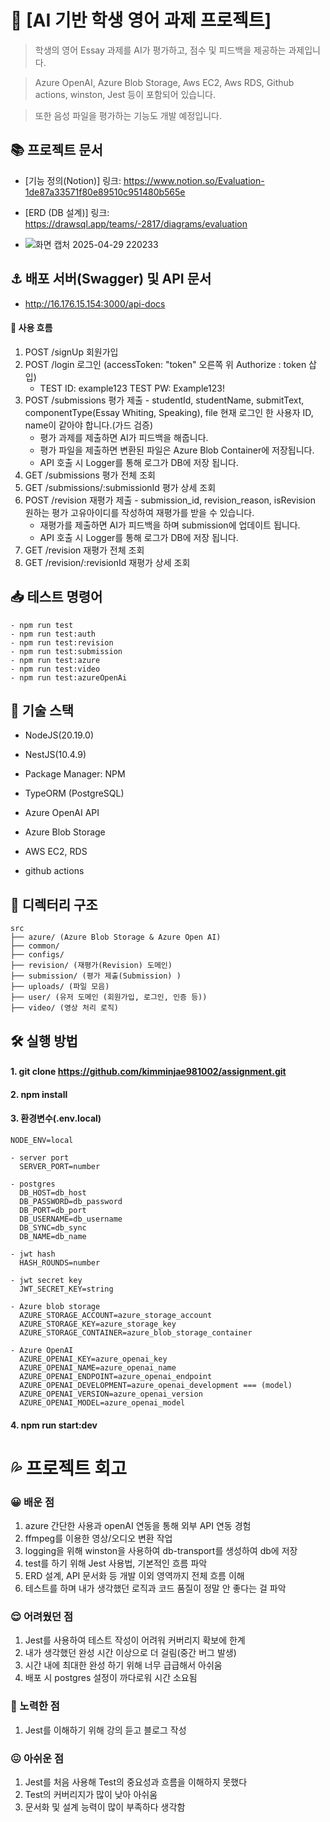 # 💬 [AI 기반 학생 영어 과제 프로젝트]

> 학생의 영어 Essay 과제를 AI가 평가하고, 점수 및 피드백을 제공하는 과제입니다.

> Azure OpenAI, Azure Blob Storage, Aws EC2, Aws RDS, Github actions, winston, Jest 등이 포함되어 있습니다.

> 또한 음성 파일을 평가하는 기능도 개발 예정입니다.

## 📚 프로젝트 문서

- [기능 정의(Notion)] 링크: https://www.notion.so/Evaluation-1de87a33571f80e89510c951480b565e

- [ERD (DB 설계)] 링크: https://drawsql.app/teams/-2817/diagrams/evaluation

- ![화면 캡처 2025-04-29 220233](https://github.com/user-attachments/assets/dd989ab3-aec0-4eea-86b5-808eefaf95af)

## ⚓ 배포 서버(Swagger) 및 API 문서

- http://16.176.15.154:3000/api-docs

#### 🌊 사용 흐름

1. POST /signUp 회원가입
2. POST /login 로그인 (accessToken: "token" 오른쪽 위 Authorize : token 삽입)
   - TEST ID: example123 TEST PW: Example123!
3. POST /submissions 평가 제출 - studentId, studentName, submitText, componentType(Essay Whiting, Speaking), file
   현재 로그인 한 사용자 ID, name이 같아야 합니다.(가드 검증)
   - 평가 과제를 제출하면 AI가 피드백을 해줍니다.
   - 평가 파일을 제출하면 변환된 파일은 Azure Blob Container에 저장됩니다.
   - API 호출 시 Logger를 통해 로그가 DB에 저장 됩니다.
4. GET /submissions 평가 전체 조회
5. GET /submissions/:submissionId 평가 상세 조회
6. POST /revision 재평가 제출 - submission_id, revision_reason, isRevision
   원하는 평가 고유아이디를 작성하여 재평가를 받을 수 있습니다.
   - 재평가를 제출하면 AI가 피드백을 하며 submission에 업데이트 됩니다.
   - API 호출 시 Logger를 통해 로그가 DB에 저장 됩니다.
7. GET /revision 재평가 전체 조회
8. GET /revision/:revisionId 재평가 상세 조회

## 📥 테스트 명령어

```
- npm run test
- npm run test:auth
- npm run test:revision
- npm run test:submission
- npm run test:azure
- npm run test:video
- npm run test:azureOpenAi
```

## 🧱 기술 스택

- NodeJS(20.19.0)

- NestJS(10.4.9)

- Package Manager: NPM

- TypeORM (PostgreSQL)

- Azure OpenAI API

- Azure Blob Storage

- AWS EC2, RDS

- github actions

## 📁 디렉터리 구조

```
src
├── azure/ (Azure Blob Storage & Azure Open AI)
├── common/
├── configs/
├── revision/ (재평가(Revision) 도메인)
├── submission/ (평가 제출(Submission) )
├── uploads/ (파일 모음)
├── user/ (유저 도메인 (회원가입, 로그인, 인증 등))
├── video/ (영상 처리 로직)

```

## 🛠️ 실행 방법

#### 1. git clone https://github.com/kimminjae981002/assignment.git

#### 2. npm install

#### 3. 환경변수(.env.local)

```
NODE_ENV=local

- server port
  SERVER_PORT=number

- postgres
  DB_HOST=db_host
  DB_PASSWORD=db_password
  DB_PORT=db_port
  DB_USERNAME=db_username
  DB_SYNC=db_sync
  DB_NAME=db_name

- jwt hash
  HASH_ROUNDS=number

- jwt secret key
  JWT_SECRET_KEY=string

- Azure blob storage
  AZURE_STORAGE_ACCOUNT=azure_storage_account
  AZURE_STORAGE_KEY=azure_storage_key
  AZURE_STORAGE_CONTAINER=azure_blob_storage_container

- Azure OpenAI
  AZURE_OPENAI_KEY=azure_openai_key
  AZURE_OPENAI_NAME=azure_openai_name
  AZURE_OPENAI_ENDPOINT=azure_openai_endpoint
  AZURE_OPENAI_DEVELOPMENT=azure_openai_development === (model)
  AZURE_OPENAI_VERSION=azure_openai_version
  AZURE_OPENAI_MODEL=azure_openai_model
```

#### 4. npm run start:dev

# 💦 프로젝트 회고

### 😀 배운 점

1. azure 간단한 사용과 openAI 연동을 통해 외부 API 연동 경험
2. ffmpeg를 이용한 영상/오디오 변환 작업
3. logging을 위해 winston을 사용하여 db-transport를 생성하여 db에 저장
4. test를 하기 위해 Jest 사용법, 기본적인 흐름 파악
5. ERD 설계, API 문서화 등 개발 이외 영역까지 전체 흐름 이해
6. 테스트를 하며 내가 생각했던 로직과 코드 품질이 정말 안 좋다는 걸 파악

### 😌 어려웠던 점

1. Jest를 사용하여 테스트 작성이 어려워 커버리지 확보에 한계
2. 내가 생각했던 완성 시간 이상으로 더 걸림(중간 버그 발생)
3. 시간 내에 최대한 완성 하기 위해 너무 급급해서 아쉬움
4. 배포 시 postgres 설정이 까다로워 시간 소요됨

### 😬 노력한 점

1. Jest를 이해하기 위해 강의 듣고 블로그 작성

### 😖 아쉬운 점

1. Jest를 처음 사용해 Test의 중요성과 흐름을 이해하지 못했다
2. Test의 커버리지가 많이 낮아 아쉬움
3. 문서화 및 설계 능력이 많이 부족하다 생각함
